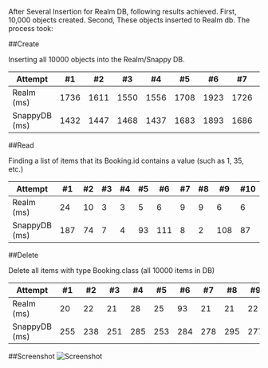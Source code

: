 After Several Insertion for Realm DB, following results achieved.
First, 10,000 objects created.
Second, These objects inserted to Realm db. The process took:

##Create

Inserting all 10000 objects into the Realm/Snappy DB.

| Attempt | #1 | #2 | #3 | #4 | #5 | #6 | #7 | #8 | #9 | #10 |
| --- | --- | --- | --- | --- | --- | --- | --- | --- | --- | --- |
| Realm (ms) | 1736 | 1611 | 1550 | 1556 | 1708 | 1923 | 1726 | 1843 | 1789 | 1744 |
| SnappyDB (ms) | 1432 | 1447 | 1468 | 1437 | 1683 | 1893 | 1686 | 1774 | 1678 | 1689 |

##Read

Finding a list of items that its Booking.id contains a value (such as 1, 35, etc.)

| Attempt | #1 | #2 | #3 | #4 | #5 | #6 | #7 | #8 | #9 | #10 |
| ---| --- | --- | --- | --- | --- | --- | --- | --- | --- | --- |
| Realm (ms) | 24 | 10 | 3 | 3 | 5 | 6 | 9 | 9 | 6 | 6 | 5 |
| SnappyDB (ms) | 187 | 74 | 7 | 4 | 93 | 111 | 8 | 2 | 108 | 87 |

##Delete

Delete all items with type Booking.class (all 10000 items in DB)

| Attempt | #1 | #2 | #3 | #4 | #5 | #6 | #7 | #8 | #9 | #10 |
| ---| --- | --- | --- | --- | --- | --- | --- | --- | --- | --- |
| Realm (ms) | 20 | 22 | 21 | 28 | 25 | 93 | 21 | 21 | 22 | 22 |
| SnappyDB (ms) | 255 | 238 | 251 | 285 | 253 | 284 | 278 | 295 | 277 | 274 |


##Screenshot
![Screenshot](https://github.com/Hesamedin/DatabaseTester/raw/master/screenshots/screenshot.gif)
